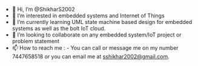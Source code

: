 - 👋 Hi, I’m @ShikharS2002
- 👀 I’m interested in embedded systems and Internet of Things
- 🌱 I’m currently learning UML state machine based design for embedded systems as well as the bolt IoT cloud. 
- 💞️ I’m looking to collaborate on any embedded system/IoT project or problem statement
- 📫 How to reach me : - You can call or message me on my number 7447658518 or you can email me at sshikhar2002@gmail.com.

<!---
ShikharS2002/ShikharS2002 is a ✨ special ✨ repository because its `README.md` (this file) appears on your GitHub profile.
You can click the Preview link to take a look at your changes.
--->
